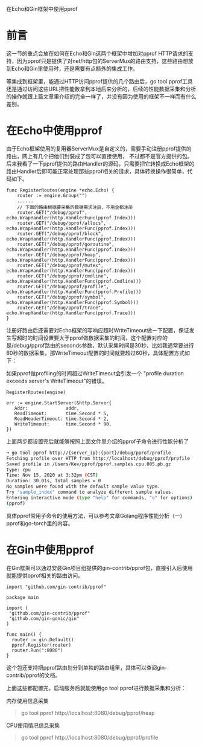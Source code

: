 
在Echo和Gin框架中使用pprof

前言
=================
这一节的重点会放在如何在Echo和Gin这两个框架中增加对pprof HTTP请求的支持，因为pprof只是提供了对net/http包的ServerMux的路由支持，这些路由想放到Echo和Gin里使用时，还是需要有点额外的集成工作。

等集成到框架里，能通过HTTP访问pprof提供的几个路由后，go tool pprof工具还是通过访问这些URL把性能数拿到本地后来分析的，后续的性能数据采集和分析的操作就跟上篇文章里介绍的完全一样了，并没有因为使用的框架不一样而有什么差别。



在Echo中使用pprof
=================

由于Echo框架使用的复用器ServerMux是自定义的，需要手动注册pprof提供的路由，网上有几个把他们封装成了包可以直接使用， 不过都不是官方提供的包。后来我看了一下pprof提供的路由Handler的源码，只需要把它转换成Echo框架的路由Handler后即可能正常处理那些pprof相关的请求，具体转换操作很简单，代码如下。

```golang
func RegisterRoutes(engine *echo.Echo) {
	router := engine.Group("")
	......
	// 下面的路由根据要采集的数据需求注册，不用全都注册
	router.GET("/debug/pprof", echo.WrapHandler(http.HandlerFunc(pprof.Index)))
	router.GET("/debug/pprof/allocs", echo.WrapHandler(http.HandlerFunc(pprof.Index)))
	router.GET("/debug/pprof/block", echo.WrapHandler(http.HandlerFunc(pprof.Index)))
	router.GET("/debug/pprof/goroutine", echo.WrapHandler(http.HandlerFunc(pprof.Index)))
	router.GET("/debug/pprof/heap", echo.WrapHandler(http.HandlerFunc(pprof.Index)))
	router.GET("/debug/pprof/mutex", echo.WrapHandler(http.HandlerFunc(pprof.Index)))
	router.GET("/debug/pprof/cmdline", echo.WrapHandler(http.HandlerFunc(pprof.Cmdline)))
	router.GET("/debug/pprof/profile", echo.WrapHandler(http.HandlerFunc(pprof.Profile)))
	router.GET("/debug/pprof/symbol", echo.WrapHandler(http.HandlerFunc(pprof.Symbol)))
	router.GET("/debug/pprof/trace", echo.WrapHandler(http.HandlerFunc(pprof.Trace)))
}
```

注册好路由后还需要对Echo框架的写响应超时WriteTimeout做一下配置，保证发生写超时的时间设置要大于pprof做数据采集的时间，这个配置对应的是/debug/pprof路由的seconds参数，默认采集时间是30秒，比如我通常要进行60秒的数据采集，那WriteTimeout配置的时间就要超过60秒，具体配置方式如下：


如果pprof做profiling的时间超过WriteTimeout会引发一个 "profile duration exceeds server's WriteTimeout"的错误。
```golang
RegisterRoutes(engine)

err := engine.StartServer(&http.Server{
   Addr:              addr,
   ReadTimeout:       time.Second * 5,
   ReadHeaderTimeout: time.Second * 2,
   WriteTimeout:      time.Second * 90,
})
```

上面两步都设置完后就能够按照上面文件里介绍的pprof子命令进行性能分析了
```sh
➜ go tool pprof http://{server_ip}:{port}/debug/pprof/profile
Fetching profile over HTTP from http://localhost/debug/pprof/profile
Saved profile in /Users/Kev/pprof/pprof.samples.cpu.005.pb.gz
Type: cpu
Time: Nov 15, 2020 at 3:32pm (CST)
Duration: 30.01s, Total samples = 0
No samples were found with the default sample value type.
Try "sample_index" command to analyze different sample values.
Entering interactive mode (type "help" for commands, "o" for options)
(pprof)
```
具体pprof常用子命令的使用方法，可以参考文章Golang程序性能分析（一）pprof和go-torch里的内容。





在Gin中使用pprof
=================

在Gin框架可以通过安装Gin项目组提供的gin-contrib/pprof包，直接引入后使用就能提供pprof相关的路由访问。
```golang
import "github.com/gin-contrib/pprof"

package main

import (
 "github.com/gin-contrib/pprof"
 "github.com/gin-gonic/gin"
)

func main() {
  router := gin.Default()
  pprof.Register(router)
  router.Run(":8080")
}
```
这个包还支持把pprof路由划分到单独的路由组里，具体可以查阅gin-contrib/pprof的文档。




上面这些都配置完，启动服务后就能使用go tool pprof进行数据采集和分析：

内存使用信息采集  
> go tool pprof http://localhost:8080/debug/pprof/heap

CPU使用情况信息采集  
> go tool pprof http://localhost:8080/debug/pprof/profile


